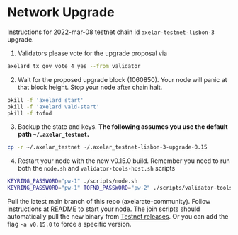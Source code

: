 # Network Upgrade

Instructions for 2022-mar-08 testnet chain id `axelar-testnet-lisbon-3` upgrade.

1. Validators please vote for the upgrade proposal via

```bash
axelard tx gov vote 4 yes --from validator
```

2. Wait for the proposed upgrade block (1060850). Your node will panic at that block height. Stop your node after chain halt.

```bash
pkill -f 'axelard start'
pkill -f 'axelard vald-start'
pkill -f tofnd
```

3. Backup the state and keys. **The following assumes you use the default path `~/.axelar_testnet`.**

```bash
cp -r ~/.axelar_testnet ~/.axelar_testnet-lisbon-3-upgrade-0.15
```

4. Restart your node with the new v0.15.0 build. Remember you need to run both the `node.sh` and `validator-tools-host.sh` scripts

```bash
KEYRING_PASSWORD="pw-1" ./scripts/node.sh
KEYRING_PASSWORD="pw-1" TOFND_PASSWORD="pw-2" ./scripts/validator-tools-host.sh
```

Pull the latest main branch of this repo (axelarate-community).
Follow instructions at [README](README.md) to start your node.
The join scripts should automatically pull the new binary from [Testnet releases](https://docs.axelar.dev/resources/testnet). Or you can add the flag `-a v0.15.0` to force a specific version.
